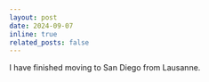 ```yaml
---
layout: post
date: 2024-09-07
inline: true
related_posts: false
---
```


I have finished moving to San Diego from Lausanne.

